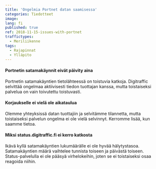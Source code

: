 ```yaml
---
title: 'Ongelmia Portnet datan saamisessa'
categories: Tiedotteet
image: 
lang: fi
published: true
ref: 2018-11-15-issues-with-portnet
traffictypes:
  - Meriliikenne
tags:
  - Rajapinnat
  - Ylläpito
---
```


#### Portnetin satamakäynnit eivät päivity aina

Portnetin satamakäyntien tietolähteessä on toistuvia katkoja. Digitraffic selvittää ongelmaa aktiivisesti tiedon tuottajan kanssa,
mutta toistaiseksi palvelua on vain toivutettu toistuvasti.

#### Korjaukselle ei vielä ole aikataulua

Olemme yhteyksissä datan tuottajiin ja selvitämme tilannetta, mutta toistaiseksi palvelun ongelma ei ole vielä selvinnyt.
Kerromme lisää, kun saamme tietoa.

#### Miksi status.digitraffic.fi ei kerro katkosta

Ikävä kyllä satamakäyntien lukumäärälle ei ole hyvää hälytystasoa. Satamakäyntien määrä vaihtelee tunnista toiseen ja päivästä toiseen.
Status-palvelulla ei ole pääsyä virhelokeihin, joten se ei toistaiseksi osaa reagoida niihin.

